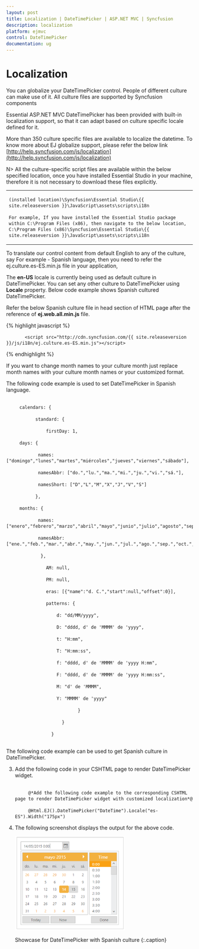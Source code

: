 ```yaml
---
layout: post
title: Localization | DateTimePicker | ASP.NET MVC | Syncfusion
description: localization
platform: ejmvc
control: DateTimePicker
documentation: ug
---
```


# Localization

You can globalize your DateTimePicker control. People of different culture can make use of it. All culture files are supported by Syncfusion components

Essential ASP.NET MVC DateTimePicker has been provided with built-in localization support, so that it can adapt based on culture specific locale defined for it. 

More than 350 culture specific files are available to localize the datetime. To know more about EJ globalize support, please refer the below link      
 [http://help.syncfusion.com/js/localization](http://help.syncfusion.com/js/localization) 

N> All the culture-specific script files are available within the below specified location, once you have installed Essential Studio in your machine, therefore it is not necessary to download these files explicitly.

<table>
<tr>
<td>

    (installed location)\Syncfusion\Essential Studio\{{ site.releaseversion }}\JavaScript\assets\scripts\i18n

    For example, If you have installed the Essential Studio package within C:\Program Files (x86), then navigate to the below location, 
    C:\Program Files (x86)\Syncfusion\Essential Studio\{{ site.releaseversion }}\JavaScript\assets\scripts\i18n

</td></tr>
</table>
To translate our control content from default English to any of the culture, say For example - Spanish language, then you need to refer the ej.culture.es-ES.min.js file in your application,

The **en-US** locale is currently being used as default culture in DateTimePicker. You can set any other culture to DateTimePicker using **Locale** property. Below code example shows Spanish cultured DateTimePicker.

Refer the below Spanish culture file in head section of HTML page after the reference of **ej.web.all.min.js** file.

 {% highlight javascript %}
   
           <script src="http://cdn.syncfusion.com/{{ site.releaseversion }}/js/i18n/ej.culture.es-ES.min.js"></script>
                
 {% endhighlight %}

If you want to change month names to your culture month just replace month names with your culture month names or your customized format.

The following code example is used to set DateTimePicker in Spanish language.

   ~~~ cshtml
        
		calendars: {

              standard: {

                  firstDay: 1,

		days: {

			   names: ["domingo","lunes","martes","miércoles","jueves","viernes","sábado"],

			   namesAbbr: ["do.","lu.","ma.","mi.","ju.","vi.","sá."],

			   namesShort: ["D","L","M","X","J","V","S"]

              },

		months: {

			   names: ["enero","febrero","marzo","abril","mayo","junio","julio","agosto","septiembre","octubre","noviembre","diciembre",""],

			   namesAbbr: ["ene.","feb.","mar.","abr.","may.","jun.","jul.","ago.","sep.","oct.","nov.","dic.",""]

                },

                  AM: null,

                  PM: null,

                  eras: [{"name":"d. C.","start":null,"offset":0}],

                  patterns: {

                      d: "dd/MM/yyyy",

                      D: "dddd, d' de 'MMMM' de 'yyyy",

                      t: "H:mm",

                      T: "H:mm:ss",

                      f: "dddd, d' de 'MMMM' de 'yyyy H:mm",

                      F: "dddd, d' de 'MMMM' de 'yyyy H:mm:ss",

                      M: "d' de 'MMMM",

                      Y: "MMMM' de 'yyyy"

                              }

                        }

                    }
     

   ~~~
   
   
   The following code example can be used to get Spanish culture in DateTimePicker.

3. Add the following code in your CSHTML page to render DateTimePicker widget.

   ~~~ cshtml
	 
	    @*Add the following code example to the corresponding CSHTML page to render DateTimePicker widget with customized localization*@

		@Html.EJ().DateTimePicker("DateTime").Locale("es-ES").Width("175px")

   ~~~
   
   
4. The following screenshot displays the output for the above code.

	![](Localization_images/Localization_img1.png)

    Showcase for DateTimePicker with Spanish culture
    {:.caption}

